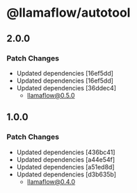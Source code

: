 # @llamaflow/autotool

## 2.0.0

### Patch Changes

- Updated dependencies [16ef5dd]
- Updated dependencies [16ef5dd]
- Updated dependencies [36ddec4]
  - llamaflow@0.5.0

## 1.0.0

### Patch Changes

- Updated dependencies [436bc41]
- Updated dependencies [a44e54f]
- Updated dependencies [a51ed8d]
- Updated dependencies [d3b635b]
  - llamaflow@0.4.0
